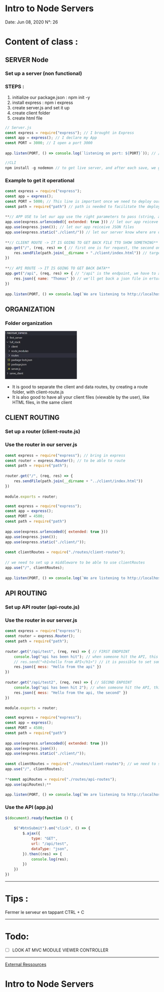 # Intro to Node Servers

Date: Jun 08, 2020
N°: 26

# Content of class :

## SERVER Node

### Set up a server (non functional)

### STEPS :

1. initialize our package.json : npm init -y
2. install express : npm i express
3. create server.js and set it up
4. create client folder
5. create html file

```jsx
// Server.js
const express = require("express"); // I brought in Express
const app = express(); // I declare my App
const PORT = 3000; // I open a port 3000

app.listen(PORT, () => console.log(`listening on port: ${PORT}`)); // // FIRST ARGUMENT is the adress where it is listening, SECOND ARGUMENT is the callback
```

```jsx
//CLI
npm install -g nodemon // to get live server, and after each save, we get an update without relaunch the server
```

### Example to get it operational

```jsx
const express = require("express");
const app = express();
const PORT = 5000; // This line is important once we need to deploy our app
const path = require("path") // path is needed to facilitate the deployement when on HEROKU

**// APP USE to let our app use the right parameters to pass (string, arrays, json, path)**
app.use(express.urlencoded({ extended: true })) // let our app reiceve URLs as arrays and string
app.use(express.json()); // let our app reiceive JSON files
app.use(express.static("./client/")) // let our server know where are our file to pass. IF we already have an HTML file in it, it will understand to trigger this file automaticly

**// CLIENT ROUTE -> IT IS GOING TO GET BACK FILE TTO SHOW SOMETHING**
app.get("/", (req, res) => { // first one is for request, the second one is for result
    res.sendFile(path.join(__dirname + "./client/index.html")) // target the html file. 
})

**// API ROUTE -> IT IS GOING TO GET BACK DATA**
app.get("/api", (req, res) => { // "/api" is the endpoint, we have to add it at the end of our url "localhost:5000/api"
    res.json({ name: "Thomas" }) // we'll get back a json file in erturn
})

app.listen(PORT, () => console.log(`We are listening to http://localhost:${PORT}`)) // FIRST ARGUMENT is the adress where it is listening, SECOND ARGUMENT is the callback
```

## ORGANIZATION

### Folder organization

![README/Intro%20to%20Node%20Servers%20b828a8e330dc41a39358acb95077f4c7/Untitled.png](README/Intro%20to%20Node%20Servers%20b828a8e330dc41a39358acb95077f4c7/Untitled.png)

- It is good to separate the client and data routes, by creating  a route folder, with client-route.js
- It is also good to have all your client files (viewable by the user), like HTML files, in the same client

## CLIENT ROUTING

### Set up a router (client-route.js)

### Use the router in our server.js

```jsx
const express = require("express"); // bring in express
const router = express.Router(); // to be able to route
const path = require("path");

router.get("/", (req, res) => {
    res.sendFile(path.join(__dirname + "../client/index.html"))
})

module.exports = router;
```

```jsx
const express = require("express");
const app = express();
const PORT = 4500;
const path = require("path")

app.use(express.urlencoded({ extended: true }))
app.use(express.json());
app.use(express.static("./client/"));

const clientRoutes = require("./routes/client-routes");

// we need to set up a middleware to be able to use clientRoutes
app.use("/", clientRoutes);

app.listen(PORT, () => console.log(`We are listening to http://localhost:${PORT}/api`))
```

## API ROUTING

### Set up API router (api-route.js)

### Use the router in our server.js

```jsx
const express = require("express");
const router = express.Router();
const path = require("path");

router.get("/api/test", (req, res) => { // FIRST ENDPOINT
    console.log("api has been hit"); // when someone hit the API, this message is triggered. When you refresh, it will also be triggered
    // res.send("<h1>hello from API</h1>") // it is possible to set some text on the page using "send"
    res.json({ mess: "Hello from the api" })
})

router.get("/api/test2", (req, res) => { // SECOND ENPOINT
    console.log("api has been hit 2"); // when someone hit the API, this message is triggered. When you refresh, it will also be triggered
    res.json({ mess: "Hello from the api, the second" })
})

module.exports = router;
```

```jsx
const express = require("express");
const app = express();
const PORT = 4500;
const path = require("path")

app.use(express.urlencoded({ extended: true }))
app.use(express.json());
app.use(express.static("./client/"));

const clientRoutes = require("./routes/client-routes"); // we need to set up a middleware to be able to use clientRoutes
app.use("/", clientRoutes);

**const apiRoutes = require("./routes/api-routes");
app.use(apiRoutes);**

app.listen(PORT, () => console.log(`We are listening to http://localhost:${PORT}`))
```

### Use the API (app.js)

```jsx
$(document).ready(function () {

    $("#btnSubmit").on("click", () => {
        $.ajax({
            type: "GET",
            url: "/api/test",
            dataType: "json",
        }).then((res) => {
            console.log(res);
        })
    })
})
```

---

# Tips :

<VSCode> Fermer le serveur en tappant CTRL + C

---

# Todo:

- [ ]  LOOK AT MVC MODULE VIEWER CONTROLLER

---

[External Ressources](https://www.notion.so/9cb0e870c3a64b658ceae71c26a3da89)

# **Intro to Node Servers**
